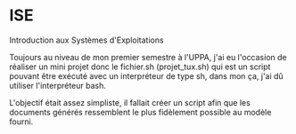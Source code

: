 # ISE
Introduction aux Systèmes d'Exploitations

Toujours au niveau de mon premier semestre à l'UPPA, j'ai eu l'occasion de réaliser un mini projet donc le fichier.sh (projet_tux.sh) qui est un script pouvant être exécuté avec un interpréteur de type sh, dans mon ça, j'ai dû utiliser l'interpréteur bash.

L'objectif était assez simpliste, il fallait créer un script afin que les documents générés ressemblent le plus fidèlement possible au modèle fourni.

